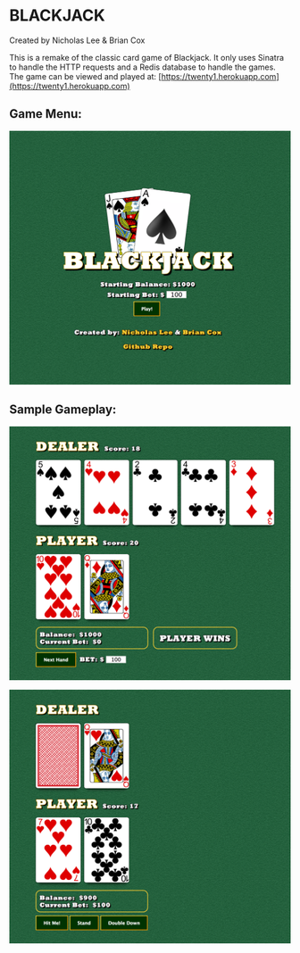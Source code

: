 # BLACKJACK

Created by Nicholas Lee & Brian Cox

This is a remake of the classic card game of Blackjack.  It only uses Sinatra to handle the HTTP requests and a Redis database to handle the games.  The game can be viewed and played at: [https://twenty1.herokuapp.com](https://twenty1.herokuapp.com)

## Game Menu:

![Blackjack Menu](https://raw.githubusercontent.com/Maimer/blackjack/master/images/blackjack3.png)

## Sample Gameplay:

![Sample Gameplay](https://raw.githubusercontent.com/Maimer/blackjack/master/images/blackjack1.png)

![Sample Gameplay](https://raw.githubusercontent.com/Maimer/blackjack/master/images/blackjack2.png)
